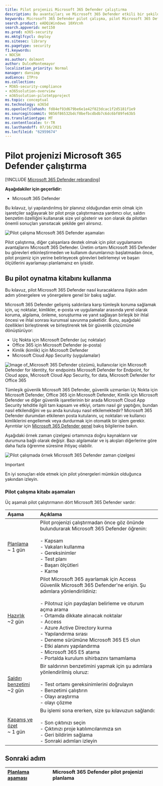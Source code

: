 ```yaml
---
title: Pilot projenizi Microsoft 365 Defender çalıştırma
description: Bu avantajları ve Microsoft 365 Defender etkili bir şekilde belirlemek için üretimde pilot projenizi Microsoft 365 Defender.
keywords: Microsoft 365 Defender pilot çalışma, pilot Microsoft 365 Defender çalıştırma, üretimde Microsoft 365 Defender ve çalışma Microsoft 365 Defender  pilot proje, siber güvenlik, gelişmiş kalıcı tehdit, kurumsal güvenlik, cihazlar, cihaz, kimlik, kullanıcılar, veriler, uygulamalar, olaylar, otomatik araştırma ve düzeltme, gelişmiş tarama
search.product: eADQiWindows 10XVcnh
search.appverid: met150
ms.prod: m365-security
ms.mktglfcycl: deploy
ms.sitesec: library
ms.pagetype: security
f1.keywords:
- NOCSH
ms.author: dolmont
author: DulceMontemayor
localization_priority: Normal
manager: dansimp
audience: ITPro
ms.collection:
- M365-security-compliance
- m365solution-overview
- m365solution-pilotmtpproject
ms.topic: conceptual
ms.technology: m365d
ms.openlocfilehash: fd84ef93d679be6e1e42f823dcac1f2d5181f1e9
ms.sourcegitcommit: 9856f86532bdcf0befbcdbdb7c6dc6bf89fe63b5
ms.translationtype: MT
ms.contentlocale: tr-TR
ms.lasthandoff: 07/16/2021
ms.locfileid: "62959674"
---
```

# <a name="run-your-pilot-microsoft-365-defender-project"></a>Pilot projenizi Microsoft 365 Defender çalıştırma 

[!INCLUDE [Microsoft 365 Defender rebranding](../includes/microsoft-defender.md)]


**Aşağıdakiler için geçerlidir:**
- Microsoft 365 Defender


Bu kılavuz, iyi yapılandırılmış bir planınız olduğundan emin olmak için işaretçiler sağlayarak bir pilot proje çalıştırmanıza yardımcı olur, saldırı benzetim özelliğini kullanarak size yol gösterir ve son olarak da pilotları önemli sonuçları yansıtacak şekilde geri alırsınız.

![Pilot çalışma Microsoft 365 Defender aşamaları](../../media/pilotphases.png)


Pilot çalıştırma, diğer çalışanlara destek olmak için pilot uygulamanın avantajlarını Microsoft 365 Defender. Üretim ortamı Microsoft 365 Defender bu görevleri etkinleştirmeden ve kullanım durumlarınızı başlatmadan önce, pilot projeniz için yerine belirleyecek görevleri belirlemeyi ve başarı ölçütlerini ayarlamayı planlamanız en iyisidir. 


## <a name="how-to-use-this-pilot-playbook"></a>Bu pilot oynatma kitabını kullanma

Bu kılavuz, pilot Microsoft 365 Defender nasıl kuracaklarına ilişkin adım adım yönergelere ve yönergelere genel bir bakış sağlar. 

Microsoft 365 Defender gelişmiş saldırılara karşı tümleşik koruma sağlamak için, uç noktalar, kimlikler, e-posta ve uygulamalar arasında yerel olarak koruma, algılama, önleme, soruşturma ve yanıt sağlayan birleşik bir ihlal öncesi ve ihlal sonrası kurumsal savunma paketidir. Bunu, aşağıdaki özellikleri birleştirerek ve birleştirerek tek bir güvenlik çözümüne dönüştürüyor:

- Uç Nokta için Microsoft Defender (uç noktalar)
- Office 365 için Microsoft Defender (e-posta)
- Kimlik (kimlik) için Microsoft Defender
- Microsoft Cloud App Security (uygulamalar)

![Image of_Microsoft 365 Defender çözümü, kullanıcılar için Microsoft Defender for Identity, for endpoints Microsoft Defender for Endpoint, for Cloud apps, Microsoft Cloud App Security, for data, Microsoft Defender for Office 365](../../media/mtp/m365pillars.png)

Tümleşik güvenlik Microsoft 365 Defender, güvenlik uzmanları Uç Nokta için Microsoft Defender, Office 365 için Microsoft Defender, Kimlik için Microsoft Defender ve diğer güvenlik işaretlerinin bir arada Microsoft Cloud App Security  tehditle ilgili tam kapsam ve etkiyi, ortamı nasıl gir yaptığını, bundan nasıl etkilendiğini ve şu anda kuruluşu nasıl etkilemektedir? Microsoft 365 Defender durumdan etkilenen posta kutularını, uç noktaları ve kullanıcı kimliklerini engellemek veya durdurmak için otomatik bir işlem gerekir. Ayrıntılar için [Microsoft 365 Defender genel](microsoft-365-defender.md) bakış bilgilerine bakın.

Aşağıdaki örnek zaman çizelgesi ortamınıza doğru kaynakların var durumuna bağlı olarak değişir. Bazı algılamalar ve iş akışları diğerlerine göre daha fazla öğrenme süresine ihtiyaç olabilir.

![Pilot çalışmada örnek Microsoft 365 Defender zaman çizelgesi](../../media/phase-diagrams/pilot-phases.png)

> [!IMPORTANT]
> En iyi sonuçları elde etmek için pilot yönergeleri mümkün olduğunca yakından izleyin.

### <a name="pilot-playbook-phases"></a>Pilot çalışma kitabı aşamaları

Üç aşamalı pilot çalıştırmanın dört Microsoft 365 Defender vardır:

|Aşama | Açıklama |
|:-------|:-----|
| [Planlama](m365d-pilot-plan.md)<br> ~ 1 gün| Pilot projenizi çalıştırmadan önce göz önünde bulundurarak Microsoft 365 Defender öğrenin: <br><br>- Kapsam <br> - Vakaları kullanma <br>- Gereksinimler <br>- Test planı <br> - Başarı ölçütleri <br> - Karne 
| [Hazırlık](m365d-evaluation.md) <br>~2 gün|  Pilot Microsoft 365 ayarlamak için Access Güvenlik Microsoft 365 Defender'ne erişin. Şu adımlara yönlendirildiniz:<br><br>- Pilotnuz için paydaşları belirleme ve oturum açma arama <br> - Ortamda dikkate alınacak noktalar <br>- Access <br>- Azure Active Directory kurma <br> - Yapılandırma sırası <br> - Deneme sürümüne Microsoft 365 E5 olun <br> - Etki alanını yapılandırma <br>- Microsoft 365 E5 atama <br> - Portalda kurulum sihirbazını tamamlama|
| [Saldırı benzetimi](m365d-pilot-simulate.md) <br>~2 gün| Bir saldırının benzetimini yapmak için şu adımlara yönlendirilmiş oluruz:<br><br>- Test ortamı gereksinimlerini doğrulayın <br>- Benzetimi çalıştırın <br>- Olayı araştırma <br>- olayı çözme 
| [Kapanış ve özet](m365d-pilot-close.md) <br>~ 1 gün| Bu işlemi sona ererken, size şu kılavuzun sağlandı:<br><br>- Son çıktınızı seçin<br>- Çıktınızı proje katılımcılarımıza sın <br>- Geri bildirim sağlama <br>- Sonraki adımları izleyin 

## <a name="next-step"></a>Sonraki adım

|[Planlama aşaması](m365d-pilot-plan.md) | Microsoft 365 Defender pilot projenizi planlama 
|:-------|:-----|

